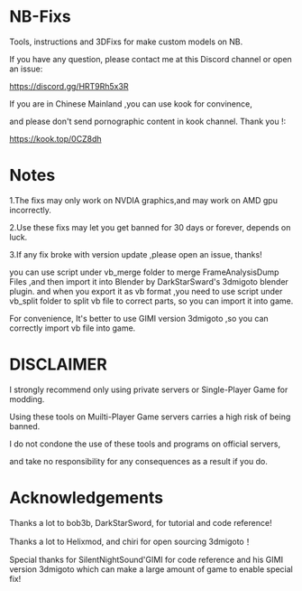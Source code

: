 # NB-Fixs
Tools, instructions and 3DFixs for make custom models on NB.

If you have any question, please contact me at this Discord channel or open an issue: 

https://discord.gg/HRT9Rh5x3R

If you are in Chinese Mainland ,you can use kook for convinence,

and please don't send pornographic content in kook channel. Thank you !:

https://kook.top/0CZ8dh

# Notes
1.The fixs may only work on NVDIA graphics,and may work on AMD gpu incorrectly.

2.Use these fixs may let you get banned for 30 days or forever, depends on luck.

3.If any fix broke with version update ,please open an issue, thanks!

you can use script under vb_merge folder to merge FrameAnalysisDump Files ,and then import it into Blender by DarkStarSward's 3dmigoto blender plugin.
and when you export it as vb format ,you need to use script under vb_split folder to split vb file to correct parts, so you can import it into game.

For convenience,  It's better to use GIMI version 3dmigoto ,so you can correctly import vb file into game.

# DISCLAIMER
I strongly recommend only using private servers or Single-Player Game for modding. 

Using these tools on Muilti-Player Game servers carries a high risk of being banned. 

I do not condone the use of these tools and programs on official servers, 

and take no responsibility for any consequences as a result if you do.

# Acknowledgements
Thanks a lot to bob3b, DarkStarSword, for tutorial and code reference!

Thanks a lot to Helixmod, and chiri for open sourcing 3dmigoto！

Special thanks for SilentNightSound'GIMI for code reference and his GIMI version 3dmigoto
which can make a large amount of game to enable special fix!
